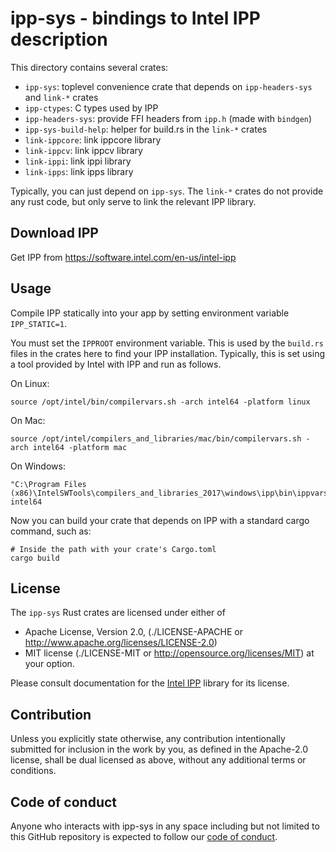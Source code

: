 # ipp-sys - bindings to Intel IPP description

This directory contains several crates:

 - `ipp-sys`: toplevel convenience crate that depends on `ipp-headers-sys` and `link-*` crates
 - `ipp-ctypes`: C types used by IPP
 - `ipp-headers-sys`: provide FFI headers from `ipp.h` (made with `bindgen`)
 - `ipp-sys-build-help`: helper for build.rs in the `link-*` crates
 - `link-ippcore`: link ippcore library
 - `link-ippcv`: link ippcv library
 - `link-ippi`: link ippi library
 - `link-ipps`: link ipps library

Typically, you can just depend on `ipp-sys`. The `link-*` crates do not provide any rust code, but only serve
to link the relevant IPP library.

## Download IPP

Get IPP from https://software.intel.com/en-us/intel-ipp

## Usage

Compile IPP statically into your app by setting environment variable `IPP_STATIC=1`.

You must set the `IPPROOT` environment variable. This is used by the `build.rs` files in the crates here to find your IPP installation. Typically, this is set using a tool provided by Intel with IPP and run as follows.

On Linux:

    source /opt/intel/bin/compilervars.sh -arch intel64 -platform linux

On Mac:

    source /opt/intel/compilers_and_libraries/mac/bin/compilervars.sh -arch intel64 -platform mac

On Windows:

    "C:\Program Files (x86)\IntelSWTools\compilers_and_libraries_2017\windows\ipp\bin\ippvars.bat" intel64

Now you can build your crate that depends on IPP with a standard cargo command, such as:

    # Inside the path with your crate's Cargo.toml
    cargo build

## License

The `ipp-sys` Rust crates are licensed under either of

* Apache License, Version 2.0,
  (./LICENSE-APACHE or http://www.apache.org/licenses/LICENSE-2.0)
* MIT license (./LICENSE-MIT or http://opensource.org/licenses/MIT)
  at your option.

Please consult documentation for the [Intel
IPP](https://software.intel.com/en-us/intel-ipp) library for its license.

## Contribution

Unless you explicitly state otherwise, any contribution intentionally
submitted for inclusion in the work by you, as defined in the Apache-2.0
license, shall be dual licensed as above, without any additional terms or
conditions.

## Code of conduct

Anyone who interacts with ipp-sys in any space including but not
limited to this GitHub repository is expected to follow our [code of
conduct](https://github.com/astraw/ipp-sys/blob/master/code_of_conduct.md).
